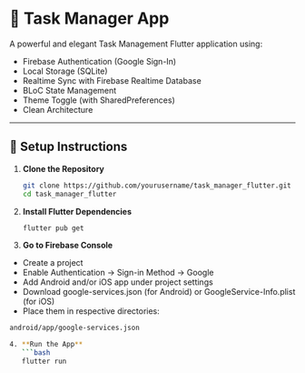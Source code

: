 # 📝 Task Manager App

A powerful and elegant Task Management Flutter application using:

- Firebase Authentication (Google Sign-In)
- Local Storage (SQLite)
- Realtime Sync with Firebase Realtime Database
- BLoC State Management
- Theme Toggle (with SharedPreferences)
- Clean Architecture

---

## 🚀 Setup Instructions

1. **Clone the Repository**
   ```bash
   git clone https://github.com/yourusername/task_manager_flutter.git
   cd task_manager_flutter

2. **Install Flutter Dependencies**
   ```bash
   flutter pub get

3. **Go to Firebase Console**
- Create a project
- Enable Authentication → Sign-in Method → Google
- Add Android and/or iOS app under project settings
- Download google-services.json (for Android) or GoogleService-Info.plist (for iOS)
- Place them in respective directories:
```bash
android/app/google-services.json

4. **Run the App**
   ```bash 
   flutter run
